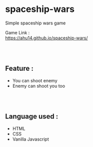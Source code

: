 # spaceship-wars
Simple spaceship wars game<br>

Game Link :<br>
https://ahu14.github.io/spaceship-wars/

<br><br>
## Feature :
- You can shoot enemy
- Enemy can shoot you too

<br><br>
## Language used : 
- HTML 
- CSS 
- Vanilla Javascript
